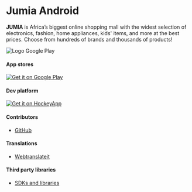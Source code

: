 Jumia Android
======
**JUMIA** is Africa’s biggest online shopping mall with the widest selection of electronics, fashion, home appliances, kids' items, and more at the best prices. Choose from hundreds of brands and thousands of products! 

![Logo Google Play](https://blog.jumia.com.ng/wp-content/uploads/2014/09/Jumia-App-banner.jpg "screenshot Android")

#### App stores
<!-- edit this image location -->
[![Get it on Google Play](https://raw.github.com/repat/README-template/master/googleplay.png)](https://play.google.com/store/apps/details?id=com.jumia.android)

#### Dev platform

[![Get it on HockeyApp](https://s3.amazonaws.com/onelogin-assets/images/icons/hockeyapp.png)](https://rink.hockeyapp.net/manage/apps/33641)

#### Contributors
* [GitHub](https://github.com/SILVEROAKLDA/JUMIAAND/graphs/contributors)

#### Translations
* [Webtranslateit](https://webtranslateit.com/en/projects/11029-Jumia-Mobile-Apps/files)

#### Third party libraries
* [SDKs and libraries](https://wiki.jira.rocket-internet.de/pages/viewpage.action?title=Android+app+SDKs+and+libraries&spaceKey=NAFAMZ)